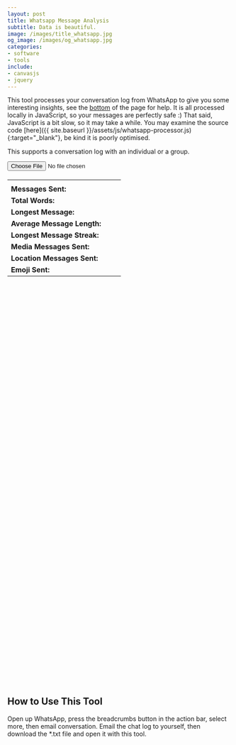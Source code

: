 ```yaml
---
layout: post
title: Whatsapp Message Analysis
subtitle: Data is beautiful.
image: /images/title_whatsapp.jpg
og_image: /images/og_whatsapp.jpg
categories:
- software
- tools
include:
- canvasjs
- jquery
---
```


This tool processes your conversation log from WhatsApp to give you some interesting insights, see the [bottom](#how-to-use-this-tool) of the page for help. It is all processed locally in JavaScript, so your messages are perfectly safe :) That said, JavaScript is a bit slow, so it may take a while. You may examine the source code [here]({{ site.baseurl }}/assets/js/whatsapp-processor.js){:target="_blank"}, be kind it is poorly optimised.

This supports a conversation log with an individual or a group.

<input type="file" id="file-input" />

<h4 id="message-date-range"></h4>

<table id="individualStats">
  <tr>
    <th></th>
    <th id="name1" style="padding-right: 10px; padding-left:  10px;"></th>
    <th id="name2"></th>
  </tr>
  <tr>
    <td><b>Messages Sent:</b></td>
    <td id="messages_1" align="center"></td>
    <td id="messages_2" align="center"></td>
  </tr>
  <tr>
    <td><b>Total Words:</b></td>
    <td id="words_1" align="center"></td>
    <td id="words_2" align="center"></td>
  </tr>
  <tr>
    <td><b>Longest Message:</b></td>
    <td id="longest_1" align="center"></td>
    <td id="longest_2" align="center"></td>
  </tr>
  <tr>
    <td><b>Average Message Length:</b></td>
    <td id="average_1" align="center"></td>
    <td id="average_2" align="center"></td>
  </tr>
  <tr>
    <td><b>Longest Message Streak:</b></td>
    <td id="streak_1" align="center"></td>
    <td id="streak_2" align="center"></td>
  </tr>
  <tr>
    <td><b>Media Messages Sent:</b></td>
    <td id="media_1" align="center"></td>
    <td id="media_2" align="center"></td>
  </tr>
  <tr>
    <td><b>Location Messages Sent:</b></td>
    <td id="location_1" align="center"></td>
    <td id="location_2" align="center"></td>
  </tr>
  <tr>
    <td><b>Emoji Sent:</b></td>
    <td id="emoji_1" align="center"></td>
    <td id="emoji_2" align="center"></td>
  </tr>
</table>

<div id="messagesVis" style="width: 100%; height: 300px;"></div>

<div id="weekVis" style="width: 100%; height: 300px;"></div>

<div id="hourVis" style="width: 100%; height: 300px;"></div>

## How to Use This Tool

Open up WhatsApp, press the breadcrumbs button in the action bar, select more, then email conversation. Email the chat log to yourself, then download the *.txt file and open it with this tool.

<script type="text/javascript" src="{{ site.baseurl }}/assets/js/whatsapp-processor.js"></script>

<script type="text/javascript" src="{{ site.baseurl }}/assets/js/2018-04-30-Whatsapp-Message-Analysis.js"></script>